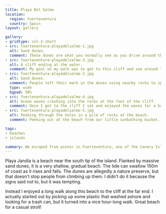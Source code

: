 ```yaml
---
title: Playa Del Salmo
location:
  region: Fuerteventura
  country: Spain
layout: gallery

gallery:
- gridtype: col-2-short
- src: fuerteventura-playadelsalmo-1.jpg
  alt: Sand dunes.
  comment: These dunes are what you normally see as you drive around the inside of the island away from the coast. But these go all the way to the beach.
- src: fuerteventura-playadelsalmo-3.jpg
  alt: A cliff ending at the water.
  comment: My goal on my walk was to get to this cliff and see around the corner.
- src: fuerteventura-playadelsalmo-2.jpg
  alt: Sand dunes.
  comment: People left their mark in the dunes using nearby rocks to spell out names.
  type: wide
  bgpad: 50%
- src: fuerteventura-playadelsalmo-4.jpg
  alt: Ocean waves crashing into the rocks at the foot of the cliff.
  comment: Once I got to the cliff I sat and enjoyed the waves for a half hour before turning back.
- src: fuerteventura-playadelsalmo-5.jpg
  alt: Peeking through the holes in a pile of rocks at the beach.
  comment: Peeking out at the beach from our little sunbathing bucket.

tags:
- beaches
- islands

summary: We escaped from winter in Fuerteventura, one of the Canary Islands.
---
```


Playa Jandía is a beach near the south tip of the island. Flanked by massive sand dunes, it is a very shallow, gradual beach. The tide can swallow 150m of coast as it rises and falls. The dunes are allegedly a nature preserve, but that doesn't stop people from climbing up them. I didn't do it because the signs said not to, but it was tempting.

Instead I enjoyed a long walk along this beach to the cliff at the far end. I actually started out by picking up some plastic that washed ashore and looking for a trash can, but it turned into a nice hour-long walk. Great beach for a casual stroll!
